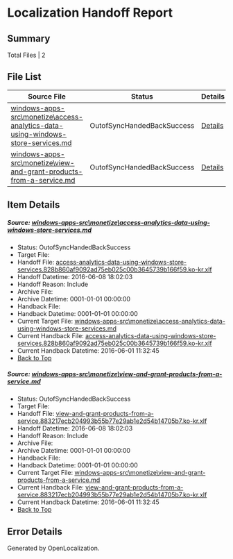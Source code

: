 # <a name='report-top'></a> Localization Handoff Report

## Summary
 Total Files | 2

## File List
 Source File | Status | Details 
 ----------- | ------ | ------- 
 [windows-apps-src\monetize\access-analytics-data-using-windows-store-services.md](https://github.com/Microsoft/windows-apps/blob/204bace243fb082d3ca3b4259982d457f9c533da/windows-apps-src/monetize/access-analytics-data-using-windows-store-services.md) | OutofSyncHandedBackSuccess | [Details](#30388a975e9623c5511abe608aa1b21956e2c9743249)
 [windows-apps-src\monetize\view-and-grant-products-from-a-service.md](https://github.com/Microsoft/windows-apps/blob/204bace243fb082d3ca3b4259982d457f9c533da/windows-apps-src/monetize/view-and-grant-products-from-a-service.md) | OutofSyncHandedBackSuccess | [Details](#1e17703442ce539de941890a0616fc5e08391d703341)

## Item Details
##### <a name='30388a975e9623c5511abe608aa1b21956e2c9743249'></a> Source: [windows-apps-src\monetize\access-analytics-data-using-windows-store-services.md](https://github.com/Microsoft/windows-apps/blob/204bace243fb082d3ca3b4259982d457f9c533da/windows-apps-src/monetize/access-analytics-data-using-windows-store-services.md)
* Status: OutofSyncHandedBackSuccess
* Target File: 
* Handoff File: [access-analytics-data-using-windows-store-services.828b860af9092ad75eb025c00b3645739b166f59.ko-kr.xlf](https://github.com/Microsoft/WDG.handoff/blob/027fa365af1b8014666f944b748390e5393f023c/ol-handoff/Microsoft/windows-apps.ko-kr/master/access-analytics-data-using-windows-store-services.828b860af9092ad75eb025c00b3645739b166f59.ko-kr.xlf)
* Handoff Datetime: 2016-06-08 18:02:03
* Handoff Reason: Include
* Archive File: 
* Archive Datetime: 0001-01-01 00:00:00
* Handback File: 
* Handback Datetime: 0001-01-01 00:00:00
* Current Target File: [windows-apps-src\monetize\access-analytics-data-using-windows-store-services.md](https://github.com/Microsoft/windows-apps.ko-kr/blob/5457db406ad9aacb0b6d1f02215e3e57712b5d30/windows-apps-src/monetize/access-analytics-data-using-windows-store-services.md)
* Current Handback File: [access-analytics-data-using-windows-store-services.828b860af9092ad75eb025c00b3645739b166f59.ko-kr.xlf](https://github.com/Microsoft/WDG.handback/blob/492a29821ad5c76f0421a8fb05bd896b45456717/ol-handback/Microsoft/windows-apps.ko-kr/master/access-analytics-data-using-windows-store-services.828b860af9092ad75eb025c00b3645739b166f59.ko-kr.xlf)
* Current Handback Datetime: 2016-06-01 11:32:45
* [Back to Top](#report-top)

##### <a name='1e17703442ce539de941890a0616fc5e08391d703341'></a> Source: [windows-apps-src\monetize\view-and-grant-products-from-a-service.md](https://github.com/Microsoft/windows-apps/blob/204bace243fb082d3ca3b4259982d457f9c533da/windows-apps-src/monetize/view-and-grant-products-from-a-service.md)
* Status: OutofSyncHandedBackSuccess
* Target File: 
* Handoff File: [view-and-grant-products-from-a-service.883217ecb204993b55b77e29ab1e2d54b14705b7.ko-kr.xlf](https://github.com/Microsoft/WDG.handoff/blob/027fa365af1b8014666f944b748390e5393f023c/ol-handoff/Microsoft/windows-apps.ko-kr/master/view-and-grant-products-from-a-service.883217ecb204993b55b77e29ab1e2d54b14705b7.ko-kr.xlf)
* Handoff Datetime: 2016-06-08 18:02:03
* Handoff Reason: Include
* Archive File: 
* Archive Datetime: 0001-01-01 00:00:00
* Handback File: 
* Handback Datetime: 0001-01-01 00:00:00
* Current Target File: [windows-apps-src\monetize\view-and-grant-products-from-a-service.md](https://github.com/Microsoft/windows-apps.ko-kr/blob/5457db406ad9aacb0b6d1f02215e3e57712b5d30/windows-apps-src/monetize/view-and-grant-products-from-a-service.md)
* Current Handback File: [view-and-grant-products-from-a-service.883217ecb204993b55b77e29ab1e2d54b14705b7.ko-kr.xlf](https://github.com/Microsoft/WDG.handback/blob/492a29821ad5c76f0421a8fb05bd896b45456717/ol-handback/Microsoft/windows-apps.ko-kr/master/view-and-grant-products-from-a-service.883217ecb204993b55b77e29ab1e2d54b14705b7.ko-kr.xlf)
* Current Handback Datetime: 2016-06-01 11:32:45
* [Back to Top](#report-top)


## Error Details

Generated by OpenLocalization.
